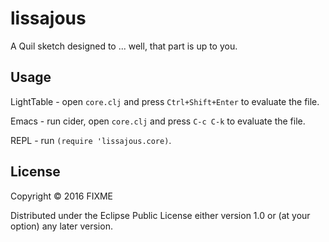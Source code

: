 # lissajous

A Quil sketch designed to ... well, that part is up to you.

## Usage

LightTable - open `core.clj` and press `Ctrl+Shift+Enter` to evaluate the file.

Emacs - run cider, open `core.clj` and press `C-c C-k` to evaluate the file.

REPL - run `(require 'lissajous.core)`.

## License

Copyright © 2016 FIXME

Distributed under the Eclipse Public License either version 1.0 or (at
your option) any later version.
